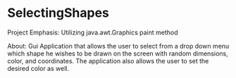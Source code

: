 # SelectingShapes

Project Emphasis:
Utilizing java.awt.Graphics paint method

About:
Gui Application that allows the user to select from a drop down menu which shape he wishes to be drawn on the screen with random dimensions, color, and coordinates.
The application also allows the user to set the desired color as well.

